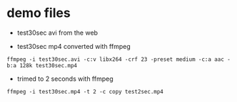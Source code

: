 # demo files

* test30sec avi from the web

* test30sec mp4 converted with ffmpeg
```
ffmpeg -i test30sec.avi -c:v libx264 -crf 23 -preset medium -c:a aac -b:a 128k test30sec.mp4
```

* trimed to 2 seconds with ffmpeg
```
ffmpeg -i test30sec.mp4 -t 2 -c copy test2sec.mp4
```